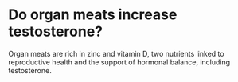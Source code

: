 # Do organ meats increase testosterone?

Organ meats are rich in zinc and vitamin D, two nutrients linked to reproductive health and the support of hormonal balance, including testosterone.